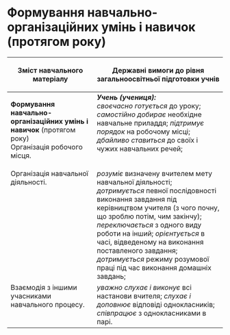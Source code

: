 # Формування навчально-організаційних умінь і навичок (протягом року) 
<table>
<thead>
  <tr>
    <th width="40%" align="center"><p>Зміст навчального матеріалу</p></td>
    <th width="60%" align="center"><p>Державні вимоги до рівня загальноосвітньої підготовки учнів</p></td>
  </tr>
</thead>
<tbody>
  <tr>
    <td width="40%" style="vertical-align:top !important;">
    <p><b>Формування навчально-організаційних умінь і навичок</b> (протягом року)<br>
Організація робочого місця.</td>
    <td width="60%" style="vertical-align:top !important;">
<i><b>Учень (учениця):</b></i><br>
<i>своєчасно готується</i> до уроку; <i>самостійно добирає</i> необхідне навчальне приладдя; <i>підтримує порядок</i> на робочому місці; <i>дбайливо ставиться</i> до своїх і чужих навчальних речей;</td>
  </tr>
  <tr>
    <td width="40%" style="vertical-align:top !important;">
Організація навчальної діяльності.</td>
    <td width="60%" style="vertical-align:top !important;">
<i>розуміє</i> визначену вчителем мету навчальної діяльності; <i>дотримується</i> певної послідовності виконання завдання під керівництвом учителя (з чого почну, що зроблю потім, чим закінчу); <i>переключається</i> з одного виду роботи на інший; <i>орієнтується</i> в часі, відведеному на виконання поставленого завдання; <i>дотримується</i> режиму розумової праці під час виконання домашніх завдань;</td>
  </tr>
  <tr>
    <td width="40%" style="vertical-align:top !important;">
Взаємодія з іншими учасниками навчального процесу.</td>
    <td width="60%" style="vertical-align:top !important;">
<i>уважно слухає і виконує</i> всі настанови вчителя; <i>слухає і доповнює</i> відповіді однокласників; <i>співпрацює</i> з однокласниками в парі.</td>
  </tr>
</tbody>
</table>